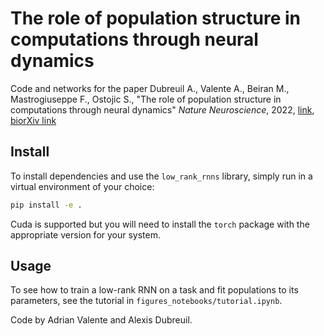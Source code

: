 # The role of population structure in computations through neural dynamics

Code and networks for the paper Dubreuil A., Valente A., Beiran M., Mastrogiuseppe F., Ostojic S., "The role of population structure in computations through neural dynamics" *Nature Neuroscience*, 2022, [link](https://www.nature.com/articles/s41593-022-01088-4),
[biorXiv link](https://www.biorxiv.org/content/10.1101/2020.07.03.185942v2)

## Install
To install dependencies and use the `low_rank_rnns` library, simply run in a virtual environment of your choice:
```sh
pip install -e .
```
Cuda is supported but you will need to install the `torch` package with the appropriate version for your system.

## Usage
To see how to train a low-rank RNN on a task and fit populations to its parameters, see the tutorial in `figures_notebooks/tutorial.ipynb`.


Code by Adrian Valente and Alexis Dubreuil.
